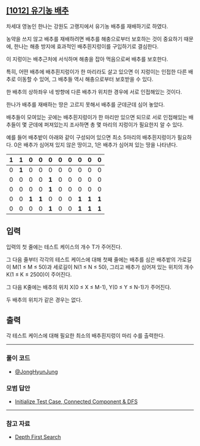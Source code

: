 ## [[1012] 유기농 배추](https://www.acmicpc.net/problem/1012)
차세대 영농인 한나는 강원도 고랭지에서 유기농 배추를 재배하기로 하였다. 

농약을 쓰지 않고 배추를 재배하려면 배추를 해충으로부터 보호하는 것이 중요하기 때문에, 한나는 해충 방지에 효과적인 배추흰지렁이를 구입하기로 결심한다. 

이 지렁이는 배추근처에 서식하며 해충을 잡아 먹음으로써 배추를 보호한다. 

특히, 어떤 배추에 배추흰지렁이가 한 마리라도 살고 있으면 이 지렁이는 인접한 다른 배추로 이동할 수 있어, 그 배추들 역시 해충으로부터 보호받을 수 있다. 

한 배추의 상하좌우 네 방향에 다른 배추가 위치한 경우에 서로 인접해있는 것이다.

한나가 배추를 재배하는 땅은 고르지 못해서 배추를 군데군데 심어 놓았다.

배추들이 모여있는 곳에는 배추흰지렁이가 한 마리만 있으면 되므로 서로 인접해있는 배추들이 몇 군데에 퍼져있는지 조사하면 총 몇 마리의 지렁이가 필요한지 알 수 있다. 

예를 들어 배추밭이 아래와 같이 구성되어 있으면 최소 5마리의 배추흰지렁이가 필요하다. 0은 배추가 심어져 있지 않은 땅이고, 1은 배추가 심어져 있는 땅을 나타낸다.

|1	|1	|0	|0	|0	|0  |0	|0	|0	|0  |
|--|--|--|--|--|--|--|--|--|--|
|0	|**1**	|0	|0	|0	|0  |0	|0	|0	|0  |
|0	|0	|0	|0	|**1**	|0  |0	|0	|0	|0  |
|0	|0	|0	|0	|**1**	|0  |0	|0	|0	|0  |
|0	|0	|**1**	|**1**	|0	|0  |0	|**1**	|**1**	|**1**  |
|0	|0	|0	|0	|**1**	|0  |0	|**1**	|**1**	|**1**  |


## 입력
입력의 첫 줄에는 테스트 케이스의 개수 T가 주어진다. 

그 다음 줄부터 각각의 테스트 케이스에 대해 첫째 줄에는 배추를 심은 배추밭의 가로길이 M(1 ≤ M ≤ 50)과 세로길이 N(1 ≤ N ≤ 50), 그리고 배추가 심어져 있는 위치의 개수 K(1 ≤ K ≤ 2500)이 주어진다. 

그 다음 K줄에는 배추의 위치 X(0 ≤ X ≤ M-1), Y(0 ≤ Y ≤ N-1)가 주어진다. 

두 배추의 위치가 같은 경우는 없다.

## 출력
각 테스트 케이스에 대해 필요한 최소의 배추흰지렁이 마리 수를 출력한다.

***

### 풀이 코드

- [@JongHyunJung](https://github.com/almond0115/Algorithm-CodingTest/blob/main/BackJoon/1012/jjh.cpp)

### 모범 답안

- [Initialize Test Case, Connected Component & DFS](https://github.com/almond0115/Algorithm-CodingTest/blob/main/BackJoon/1012/solution_1.cpp)

***

### 참고 자료

* [Depth First Search](https://almond0115.tistory.com/entry/DFS-Depth-First-Search-이란)